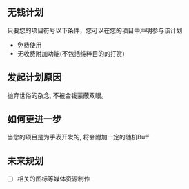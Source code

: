 ## 无钱计划

只要您的项目符号以下条件，您可以在您的项目中声明参与该计划

- 免费使用
- 无收费附加功能(不包括纯粹目的的打赏)

## 发起计划原因

抛弃世俗的杂念, 不被金钱蒙蔽双眼。

## 如何更进一步

当您的项目是为手表开发的, 将会附加一定的随机Buff

## 未来规划

- [ ] 相关的图标等媒体资源制作
